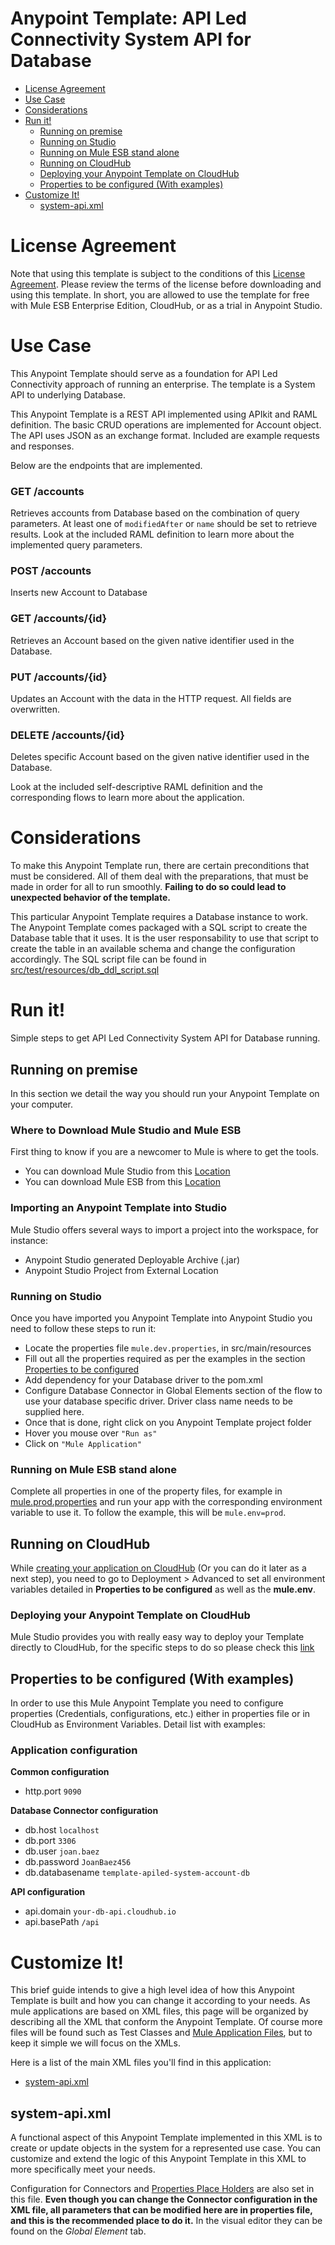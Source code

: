 
# Anypoint Template: API Led Connectivity System API for Database

+ [License Agreement](#licenseagreement)
+ [Use Case](#usecase)
+ [Considerations](#considerations)
+ [Run it!](#runit)
	* [Running on premise](#runonopremise)
	* [Running on Studio](#runonstudio)
	* [Running on Mule ESB stand alone](#runonmuleesbstandalone)
	* [Running on CloudHub](#runoncloudhub)
	* [Deploying your Anypoint Template on CloudHub](#deployingyouranypointtemplateoncloudhub)
	* [Properties to be configured (With examples)](#propertiestobeconfigured)
+ [Customize It!](#customizeit)
	* [system-api.xml](#systemapidb)



# License Agreement <a name="licenseagreement"/>
Note that using this template is subject to the conditions of this [License Agreement](AnypointTemplateLicense.pdf).
Please review the terms of the license before downloading and using this template. In short, you are allowed to use the template for free with Mule ESB Enterprise Edition, CloudHub, or as a trial in Anypoint Studio.

# Use Case <a name="usecase"/>
This Anypoint Template should serve as a foundation for API Led Connectivity approach of running an enterprise.
The template is a System API to underlying Database.

This Anypoint Template is a REST API implemented using APIkit and RAML definition. The basic CRUD operations are implemented for Account object. The API uses JSON as an exchange format. Included are example requests and responses.

Below are the endpoints that are implemented.

### GET /accounts
Retrieves accounts from Database based on the combination of query parameters. At least one of `modifiedAfter` or `name` should be set to retrieve results. Look at the included RAML definition to learn more about the implemented query parameters.

### POST /accounts
Inserts new Account to Database

### GET /accounts/{id}
Retrieves an Account based on the given native identifier used in the Database.

### PUT /accounts/{id}
Updates an Account with the data in the HTTP request. All fields are overwritten.

### DELETE /accounts/{id}
Deletes specific Account based on the given native identifier used in the Database.


Look at the included self-descriptive RAML definition and the corresponding flows to learn more about the application.

# Considerations <a name="considerations"/>

To make this Anypoint Template run, there are certain preconditions that must be considered. All of them deal with the preparations, that must be made in order for all to run smoothly.
**Failing to do so could lead to unexpected behavior of the template.**

This particular Anypoint Template requires a Database instance to work.
The Anypoint Template comes packaged with a SQL script to create the Database table that it uses. It is the user responsability to use that script to create the table in an available schema and change the configuration accordingly. The SQL script file can be found in [src/test/resources/db_ddl_script.sql](../master/src/test/resources/db_ddl_script.sql)


# Run it! <a name="runit"/>
Simple steps to get API Led Connectivity System API for Database running.


## Running on premise <a name="runonopremise"/>
In this section we detail the way you should run your Anypoint Template on your computer.


### Where to Download Mule Studio and Mule ESB
First thing to know if you are a newcomer to Mule is where to get the tools.

+ You can download Mule Studio from this [Location](http://www.mulesoft.com/platform/mule-studio)
+ You can download Mule ESB from this [Location](http://www.mulesoft.com/platform/soa/mule-esb-open-source-esb)


### Importing an Anypoint Template into Studio
Mule Studio offers several ways to import a project into the workspace, for instance:

+ Anypoint Studio generated Deployable Archive (.jar)
+ Anypoint Studio Project from External Location

### Running on Studio <a name="runonstudio"/>
Once you have imported you Anypoint Template into Anypoint Studio you need to follow these steps to run it:

+ Locate the properties file `mule.dev.properties`, in src/main/resources
+ Fill out all the properties required as per the examples in the section [Properties to be configured](#propertiestobeconfigured)
+ Add dependency for your Database driver to the pom.xml
+ Configure Database Connector in Global Elements section of the flow to use your database specific driver. Driver class name needs to be supplied here.
+ Once that is done, right click on you Anypoint Template project folder
+ Hover you mouse over `"Run as"`
+ Click on  `"Mule Application"`


### Running on Mule ESB stand alone <a name="runonmuleesbstandalone"/>
Complete all properties in one of the property files, for example in [mule.prod.properties](../master/src/main/resources/mule.prod.properties) and run your app with the corresponding environment variable to use it. To follow the example, this will be `mule.env=prod`.


## Running on CloudHub <a name="runoncloudhub"/>
While [creating your application on CloudHub](http://www.mulesoft.org/documentation/display/current/Hello+World+on+CloudHub) (Or you can do it later as a next step), you need to go to Deployment > Advanced to set all environment variables detailed in **Properties to be configured** as well as the **mule.env**.


### Deploying your Anypoint Template on CloudHub <a name="deployingyouranypointtemplateoncloudhub"/>
Mule Studio provides you with really easy way to deploy your Template directly to CloudHub, for the specific steps to do so please check this [link](http://www.mulesoft.org/documentation/display/current/Deploying+Mule+Applications#DeployingMuleApplications-DeploytoCloudHub)


## Properties to be configured (With examples) <a name="propertiestobeconfigured"/>
In order to use this Mule Anypoint Template you need to configure properties (Credentials, configurations, etc.) either in properties file or in CloudHub as Environment Variables. Detail list with examples:

### Application configuration
**Common configuration**

+ http.port `9090`

**Database Connector configuration**

+ db.host `localhost`
+ db.port `3306`
+ db.user `joan.baez`
+ db.password `JoanBaez456`
+ db.databasename `template-apiled-system-account-db`

**API configuration**

+ api.domain `your-db-api.cloudhub.io`
+ api.basePath `/api`


# Customize It!<a name="customizeit"/>
This brief guide intends to give a high level idea of how this Anypoint Template is built and how you can change it according to your needs.
As mule applications are based on XML files, this page will be organized by describing all the XML that conform the Anypoint Template.
Of course more files will be found such as Test Classes and [Mule Application Files](http://www.mulesoft.org/documentation/display/current/Application+Format), but to keep it simple we will focus on the XMLs.

Here is a list of the main XML files you'll find in this application:

* [system-api.xml](#systemapidb)

## system-api.xml<a name="systemapidb"/>

A functional aspect of this Anypoint Template implemented in this XML is to create or update objects in the system for a represented use case. You can customize and extend the logic of this Anypoint Template in this XML to more specifically meet your needs.

Configuration for Connectors and [Properties Place Holders](http://www.mulesoft.org/documentation/display/current/Configuring+Properties) are also set in this file. **Even though you can change the Connector configuration in the XML file, all parameters that can be modified here are in properties file, and this is the recommended place to do it.**
In the visual editor they can be found on the *Global Element* tab.
